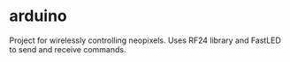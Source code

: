 # arduino
Project for wirelessly controlling neopixels. Uses RF24 library and FastLED to send and receive commands.
